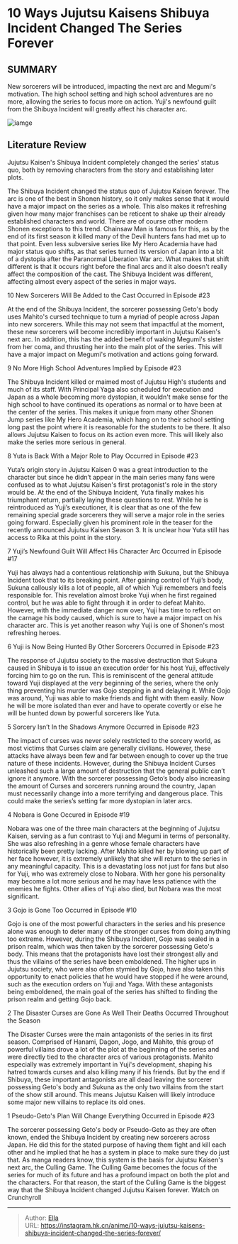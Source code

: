 # 10 Ways Jujutsu Kaisens Shibuya Incident Changed The Series Forever


## SUMMARY 


 New sorcerers will be introduced, impacting the next arc and Megumi&#39;s motivation. 
 The high school setting and high school adventures are no more, allowing the series to focus more on action. 
 Yuji&#39;s newfound guilt from the Shibuya Incident will greatly affect his character arc. 

![iamge](https://static1.srcdn.com/wordpress/wp-content/uploads/2023/12/things-changed-by-the-shibuya-incident.jpg)

## Literature Review

Jujutsu Kaisen&#39;s Shibuya Incident completely changed the series&#39; status quo, both by removing characters from the story and establishing later plots.




The Shibuya Incident changed the status quo of Jujutsu Kaisen forever. The arc is one of the best in Shonen history, so it only makes sense that it would have a major impact on the series as a whole. This also makes it refreshing given how many major franchises can be reticent to shake up their already established characters and world.
There are of course other modern Shonen exceptions to this trend. Chainsaw Man is famous for this, as by the end of its first season it killed many of the Devil hunters fans had met up to that point. Even less subversive series like My Hero Academia have had major status quo shifts, as that series turned its version of Japan into a bit of a dystopia after the Paranormal Liberation War arc. What makes that shift different is that it occurs right before the final arcs and it also doesn&#39;t really affect the composition of the cast. The Shibuya Incident was different, affecting almost every aspect of the series in major ways.









 








 10  New Sorcerers Will Be Added to the Cast 
Occurred in Episode #23
        

At the end of the Shibuya Incident, the sorcerer possessing Geto&#39;s body uses Mahito&#39;s cursed technique to turn a myriad of people across Japan into new sorcerers. While this may not seem that impactful at the moment, these new sorcerers will become incredibly important in Jujutsu Kaisen&#39;s next arc. In addition, this has the added benefit of waking Megumi&#39;s sister from her coma, and thrusting her into the main plot of the series. This will have a major impact on Megumi&#39;s motivation and actions going forward.





 9  No More High School Adventures 
Implied by Episode #23
        

The Shibuya Incident killed or maimed most of Jujutsu High&#39;s students and much of its staff. With Principal Yaga also scheduled for execution and Japan as a whole becoming more dystopian, it wouldn&#39;t make sense for the high school to have continued its operations as normal or to have been at the center of the series. This makes it unique from many other Shonen Jump series like My Hero Academia, which hang on to their school setting long past the point where it is reasonable for the students to be there. It also allows Jujutsu Kaisen to focus on its action even more.
This will likely also make the series more serious in general. 






 8  Yuta is Back With a Major Role to Play 
Occurred in Episode #23


 







Yuta’s origin story in Jujutsu Kaisen 0 was a great introduction to the character but since he didn’t appear in the main series many fans were confused as to what Jujutsu Kaisen&#39;s first protagonist&#39;s role in the story would be. At the end of the Shibuya Incident, Yuta finally makes his triumphant return, partially laying these questions to rest. While he is reintroduced as Yuji’s executioner, it is clear that as one of the few remaining special grade sorcerers they will serve a major role in the series going forward. Especially given his prominent role in the teaser for the recently announced Jujutsu Kaisen Season 3.
It is unclear how Yuta still has access to Rika at this point in the story. 






 7  Yuji’s Newfound Guilt Will Affect His Character Arc 
Occurred in Episode #17
        

Yuji has always had a contentious relationship with Sukuna, but the Shibuya Incident took that to its breaking point. After gaining control of Yuji’s body, Sukuna callously kills a lot of people, all of which Yuji remembers and feels responsible for. This revelation almost broke Yuji when he first regained control, but he was able to fight through it in order to defeat Mahito. However, with the immediate danger now over, Yuji has time to reflect on the carnage his body caused, which is sure to have a major impact on his character arc. This is yet another reason why Yuji is one of Shonen&#39;s most refreshing heroes.





 6  Yuji is Now Being Hunted By Other Sorcerers 
Occurred in Episode #23
        

The response of Jujutsu society to the massive destruction that Sukuna caused in Shibuya is to issue an execution order for his host Yuji, effectively forcing him to go on the run. This is reminiscent of the general attitude toward Yuji displayed at the very beginning of the series, where the only thing preventing his murder was Gojo stepping in and delaying it. While Gojo was around, Yuji was able to make friends and fight with them easily. Now he will be more isolated than ever and have to operate covertly or else he will be hunted down by powerful sorcerers like Yuta.





 5  Sorcery Isn’t In the Shadows Anymore 
Occurred in Episode #23
        

The impact of curses was never solely restricted to the sorcery world, as most victims that Curses claim are generally civilians. However, these attacks have always been few and far between enough to cover up the true nature of these incidents. However, during the Shibuya Incident Curses unleashed such a large amount of destruction that the general public can’t ignore it anymore. With the sorcerer possessing Geto’s body also increasing the amount of Curses and sorcerers running around the country, Japan must necessarily change into a more terrifying and dangerous place. This could make the series’s setting far more dystopian in later arcs.





 4  Nobara is Gone 
Occured in Episode #19


 







Nobara was one of the three main characters at the beginning of Jujutsu Kaisen, serving as a fun contrast to Yuji and Megumi in terms of personality. She was also refreshing in a genre whose female characters have historically been pretty lacking. After Mahito killed her by blowing up part of her face however, it is extremely unlikely that she will return to the series in any meaningful capacity. This is a devastating loss not just for fans but also for Yuji, who was extremely close to Nobara. With her gone his personality may become a lot more serious and he may have less patience with the enemies he fights.
Other allies of Yuji also died, but Nobara was the most significant. 






 3  Gojo is Gone Too 
Occurred in Episode #10
        

Gojo is one of the most powerful characters in the series and his presence alone was enough to deter many of the stronger curses from doing anything too extreme. However, during the Shibuya Incident, Gojo was sealed in a prison realm, which was then taken by the sorcerer possessing Geto&#39;s body. This means that the protagonists have lost their strongest ally and thus the villains of the series have been emboldened. The higher ups in Jujutsu society, who were also often stymied by Gojo, have also taken this opportunity to enact policies that he would have stopped if he were around, such as the execution orders on Yuji and Yaga. With these antagonists being emboldened, the main goal of the series has shifted to finding the prison realm and getting Gojo back.





 2  The Disaster Curses are Gone As Well 
Their Deaths Occurred Throughout the Season


 







The Disaster Curses were the main antagonists of the series in its first season. Comprised of Hanami, Dagon, Jogo, and Mahito, this group of powerful villains drove a lot of the plot at the beginning of the series and were directly tied to the character arcs of various protagonists. Mahito especially was extremely important in Yuji&#39;s development, shaping his hatred towards curses and also killing many if his friends. But by the end if Shibuya, these important antagonists are all dead leaving the sorcerer possessing Geto&#39;s body and Sukuna as the only two villains from the start of the show still around. This means Jujutsu Kaisen will likely introduce some major new villains to replace its old ones.





 1  Pseudo-Geto&#39;s Plan Will Change Everything 
Occurred in Episode #23
        

The sorcerer possessing Geto&#39;s body or Pseudo-Geto as they are often known, ended the Shibuya Incident by creating new sorcerers across Japan. He did this for the stated purpose of having them fight and kill each other and he implied that he has a system in place to make sure they do just that. As manga readers know, this system is the basis for Jujutsu Kaisen&#39;s next arc, the Culling Game. The Culling Game becomes the focus of the series for much of its future and has a profound impact on both the plot and the characters. For that reason, the start of the Culling Game is the biggest way that the Shibuya Incident changed Jujutsu Kaisen forever.
Watch on Crunchyroll

---

> Author: [Ella](https://instagram.hk.cn/)  
> URL: https://instagram.hk.cn/anime/10-ways-jujutsu-kaisens-shibuya-incident-changed-the-series-forever/  

